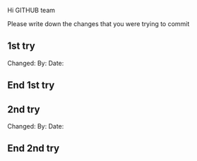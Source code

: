 Hi GITHUB team

Please write down the changes that you were trying to commit

## 1st try
Changed:
By: 
Date:
## End 1st try


## 2nd try
Changed:
By: 
Date:
## End 2nd try
